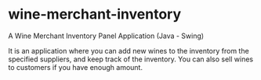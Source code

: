 # wine-merchant-inventory
A Wine Merchant Inventory Panel Application (Java - Swing)

It is an application where you can add new wines to the inventory from the specified suppliers, and keep track of the inventory. You can also sell wines to customers if you have enough amount.
